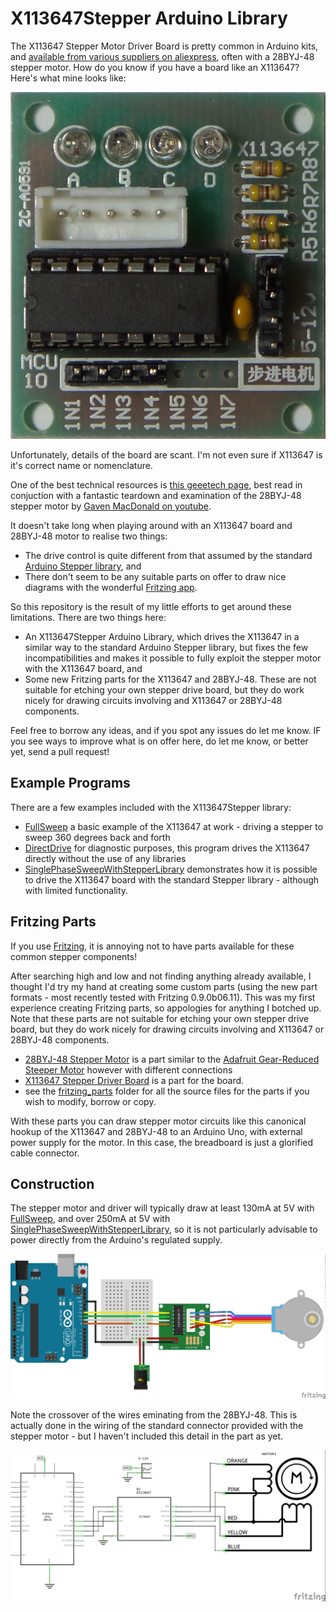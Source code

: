 # X113647Stepper Arduino Library

The X113647 Stepper Motor Driver Board is pretty common in Arduino kits, and
[available from various suppliers on aliexpress](http://www.aliexpress.com/item/Free-shipping-one-set-5-v-ULN2003-stepper-motor-drive-board/1938256381.html),
often with a 28BYJ-48 stepper motor. How do you know if you have a board like an X113647? Here's what mine looks like:

![The X113647](./assets/X113647_board.jpg?raw=true)


Unfortunately, details of the board are scant. I'm not even sure if X113647 is it's correct name or nomenclature.

One of the best technical resources is
[this geeetech page](http://www.geeetech.com/wiki/index.php/Stepper_Motor_5V_4-Phase_5-Wire_%26_ULN2003_Driver_Board_for_Arduino),
best read in conjuction with a fantastic teardown and examination of the 28BYJ-48 stepper motor
by [Gaven MacDonald on youtube](http://youtu.be/Dc16mKFA7Fo).

It doesn't take long when playing around with an X113647 board and 28BYJ-48 motor to realise two things:
* The drive control is quite different from that assumed by the standard [Arduino Stepper library](http://www.arduino.cc/en/Tutorial/Stepper), and
* There don't seem to be any suitable parts on offer to draw nice diagrams with the wonderful [Fritzing app](http://fritzing.org/home/).

So this repository is the result of my little efforts to get around these limitations. There are two things here:
* An X113647Stepper Arduino Library, which drives the X113647 in a similar way to the standard Arduino Stepper library, but fixes the few incompatibilities and makes it possible to fully exploit the stepper motor with the X113647 board, and
* Some new Fritzing parts for the X113647 and 28BYJ-48. These are not suitable for etching your own stepper drive board, but they do work nicely for drawing circuits involving and X113647 or 28BYJ-48 components.


Feel free to borrow any ideas, and if you spot any issues do let me know. IF you see ways to improve what is on offer here, do let me know, or better yet, send a pull request!

## Example Programs

There are a few examples included with the X113647Stepper library:
* [FullSweep](./examples/FullSweep) a basic example of the X113647 at work - driving a stepper to sweep 360 degrees back and forth
* [DirectDrive](./examples/DirectDrive) for diagnostic purposes, this program drives the X113647 directly without the use of any libraries
* [SinglePhaseSweepWithStepperLibrary](./examples/SinglePhaseSweepWithStepperLibrary) demonstrates how it is possible to drive the X113647 board with the standard Stepper library - although with limited functionality.

## Fritzing Parts

If you use [Fritzing](http://fritzing.org/home/), it is annoying not to have parts available for these common stepper components!

After searching high and low and not finding anything already available, I thought I'd try my hand at creating some custom parts
(using the new part formats - most recently tested with Fritzing 0.9.0b06.11). This was my first experience creating Fritzing parts, so appologies for anything I botched up. Note that these parts are not suitable for etching your own stepper drive board, but they do work nicely for drawing circuits involving and X113647 or 28BYJ-48 components.
* [28BYJ-48 Stepper Motor](./fritzing_parts/28BYJ-48_StepperMotor.fzpz?raw=true) is a part similar to the [Adafruit Gear-Reduced Steeper Motor](https://www.adafruit.com/products/858) however with different connections
* [X113647 Stepper Driver Board](./fritzing_parts/X113647_StepperDriverBoard.fzpz?raw=true) is a part for the board.
* see the [fritzing_parts](./fritzing_parts/) folder for all the source files for the parts if you wish to modify, borrow or copy.

With these parts you can draw stepper motor circuits like this canonical hookup of the X113647 and 28BYJ-48 to an Arduino Uno, with external power supply for the motor. In this case, the breadboard is just a glorified cable connector.

## Construction

The stepper motor and driver will typically draw at least 130mA at 5V with [FullSweep](./examples/FullSweep),
and over 250mA at 5V with [SinglePhaseSweepWithStepperLibrary](./examples/SinglePhaseSweepWithStepperLibrary),
so it is not particularly advisable to power directly from the Arduino's regulated supply.

![The Build](./assets/X113647Stepper_bb.jpg?raw=true)

Note the crossover of the wires eminating from the 28BYJ-48. This is actually done in the wiring of the standard connector provided with the stepper motor - but I haven't included this detail in the part as yet.

![Schematic](./assets/X113647Stepper_schematic.jpg?raw=true)

